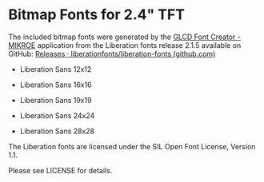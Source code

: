 # Bitmap Fonts for 2.4" TFT

The included bitmap fonts were generated by the [GLCD Font Creator - MIKROE](https://www.mikroe.com/glcd-font-creator)  application from the Liberation fonts release 2.1.5 available on GitHub:
[Releases · liberationfonts/liberation-fonts (github.com)](https://github.com/liberationfonts/liberation-fonts/releases)

- Liberation Sans 12x12

- Liberation Sans 16x16

- Liberation Sans 19x19

- Liberation Sans 24x24

- Liberation Sans 28x28

The Liberation fonts are licensed under the SIL Open Font License, Version 1.1.

Please see LICENSE for details.
